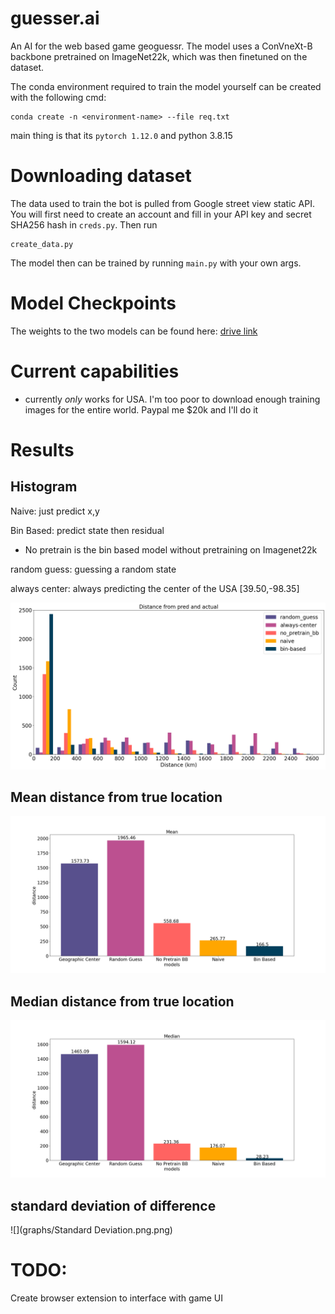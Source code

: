 # guesser.ai


An AI for the web based game geoguessr. The model uses a ConVneXt-B backbone pretrained on ImageNet22k, which was then finetuned on the dataset.


The conda environment required to train the model yourself can be created with the following cmd:
```
conda create -n <environment-name> --file req.txt
```

main thing is that its `pytorch 1.12.0` and python 3.8.15


# Downloading dataset

The data used to train the bot is pulled from Google street view static API. You will first need to create an account and fill in your API key and secret SHA256 hash in `creds.py`. Then run 

```
create_data.py
```

The model then can be trained by running `main.py` with your own args.

# Model Checkpoints

The weights to the two models can be found here: [drive link](https://drive.google.com/drive/folders/1D2474a_rjvMkjYEUSQY1yzG4DbLVRFx9?usp=share_link)


# Current capabilities
- currently *only* works for USA. I'm too poor to download enough training images for the entire world. Paypal me $20k and I'll do it

# Results

## Histogram 
Naive: just predict x,y

Bin Based: predict state then residual 

- No pretrain is the bin based model without pretraining on Imagenet22k

random guess: guessing a random state 

always center: always predicting the center of the USA \[39.50,-98.35\]

![](graphs/zoomedin_dist.png)


## Mean distance from true location
![](graphs/Mean.png)

## Median distance from true location
![](graphs/Median.png)

## standard deviation of difference 
![](graphs/Standard Deviation.png.png)

# TODO:

Create browser extension to interface with game UI




